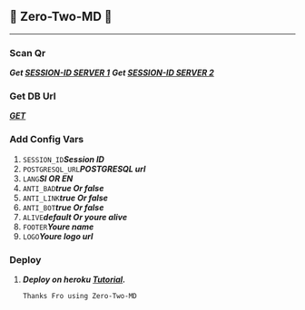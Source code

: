 ## 🍭 Zero-Two-MD 🍭
---

### Scan Qr
***Get [SESSION-ID SERVER 1](https://zero-two-md-vihangayt0.koyeb.app/)***
***Get [SESSION-ID SERVER 2](https://replit.com/@vihangayt123/Zero-Two-Qr?output%20only=1&lite=1#index.js)***

### Get DB Url
***[GET](https://dashboard.render.com/)***

### Add Config Vars
1. ```SESSION_ID```***Session ID***
2. ```POSTGRESQL_URL```***POSTGRESQL url***
3. ```LANG```***SI OR EN***
4. ```ANTI_BAD```***true Or false***
5. ```ANTI_LINK```***true Or false***
6. ```ANTI_BOT```***true Or false***
7. ```ALIVE```***default Or youre alive***
8. ```FOOTER```***Youre name***
9. ```LOGO```***Youre logo url***

### Deploy
1. ***Deploy on heroku [Tutorial](https://www.youtube.com/watch?v=ZX_uCZXNHbk).***

   ```Thanks Fro using Zero-Two-MD```
